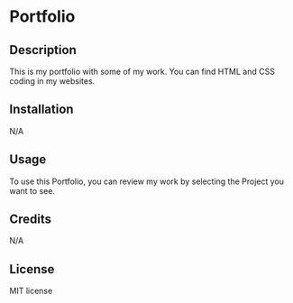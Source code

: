 # Portfolio

## Description

This is my portfolio with some of my work. You can find HTML and CSS coding in my websites.

## Installation

N/A

## Usage

To use this Portfolio, you can review my work by selecting the Project you want to see.

## Credits

N/A

## License

MIT license
